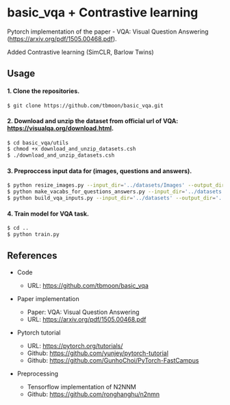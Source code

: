 # basic_vqa + Contrastive learning
Pytorch implementation of the paper - VQA: Visual Question Answering (https://arxiv.org/pdf/1505.00468.pdf).

Added Contrastive learning (SimCLR, Barlow Twins)



## Usage 

#### 1. Clone the repositories.
```bash
$ git clone https://github.com/tbmoon/basic_vqa.git
```

#### 2. Download and unzip the dataset from official url of VQA: https://visualqa.org/download.html.

```bash
$ cd basic_vqa/utils
$ chmod +x download_and_unzip_datasets.csh
$ ./download_and_unzip_datasets.csh
```

#### 3. Preproccess input data for (images, questions and answers).

```bash
$ python resize_images.py --input_dir='../datasets/Images' --output_dir='../datasets/Resized_Images'  
$ python make_vacabs_for_questions_answers.py --input_dir='../datasets'
$ python build_vqa_inputs.py --input_dir='../datasets' --output_dir='../datasets'
```

#### 4. Train model for VQA task.

```bash
$ cd ..
$ python train.py
```


## References
* Code
  + URL: https://github.com/tbmoon/basic_vqa
* Paper implementation
  + Paper: VQA: Visual Question Answering
  + URL: https://arxiv.org/pdf/1505.00468.pdf
    
* Pytorch tutorial
  + URL: https://pytorch.org/tutorials/
  + Github: https://github.com/yunjey/pytorch-tutorial
  + Github: https://github.com/GunhoChoi/PyTorch-FastCampus

* Preprocessing
  + Tensorflow implementation of N2NNM
  + Github: https://github.com/ronghanghu/n2nmn
